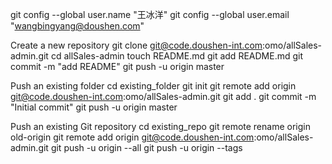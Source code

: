 git config --global user.name "王冰洋"
git config --global user.email "wangbingyang@doushen.com"

Create a new repository
git clone git@code.doushen-int.com:omo/allSales-admin.git
cd allSales-admin
touch README.md
git add README.md
git commit -m "add README"
git push -u origin master

Push an existing folder
cd existing_folder
git init
git remote add origin git@code.doushen-int.com:omo/allSales-admin.git
git add .
git commit -m "Initial commit"
git push -u origin master

Push an existing Git repository
cd existing_repo
git remote rename origin old-origin
git remote add origin git@code.doushen-int.com:omo/allSales-admin.git
git push -u origin --all
git push -u origin --tags
